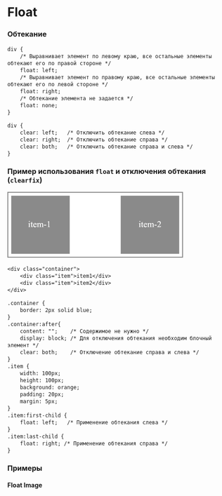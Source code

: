 # Float


<!-- xxxxxxxxxxxxxxxxxxxxxxxxxxxxxxxxxxxxxxxxxxxxxxxxxxxxxxx -->
### Обтекание
<!-- xxxxxxxxxxxxxxxxxxxxxxxxxxxxxxxxxxxxxxxxxxxxxxxxxxxxxxx -->
```css:no-line-numbers
div {
	/* Выравнивает элемент по левому краю, все остальные элементы обтекают его по правой стороне */
	float: left;
	/* Выравнивает элемент по правому краю, все остальные элементы обтекают его по левой стороне */
	float: right;
	/* Обтекание элемента не задается */  
	float: none;
}
```

```css:no-line-numbers
div {
	clear: left;   /* Отключить обтекание слева */
	clear: right;  /* Отключить обтекание справа */
	clear: both;   /* Отключить обтекание справа и слева */	
}
```


<!-- xxxxxxxxxxxxxxxxxxxxxxxxxxxxxxxxxxxxxxxxxxxxxxxxxxxxxxx -->
### Пример использования `float` и отключения обтекания (`clearfix`)
<!-- xxxxxxxxxxxxxxxxxxxxxxxxxxxxxxxxxxxxxxxxxxxxxxxxxxxxxxx -->
<img src="../@img/float.png" style="width: 400px" />

```html:no-line-numbers
<div class="container">
	<div class="item">item1</div>
	<div class="item">item2</div>
</div>
```

```css:no-line-numbers
.container {
	border: 2px solid blue;
}
.container:after{
	content: "";    /* Содержимое не нужно */
	display: block; /* Для отключения обтекания необходим блочный элемент */
	clear: both;    /* Отключение обтекание справа и слева */
}
.item {
	width: 100px;
	height: 100px;
	background: orange;
	padding: 20px;
	margin: 5px;
}
.item:first-child {
	float: left;   /* Применение обтекания слева */
}
.item:last-child {
	float: right; /* Применение обтекания справа */
}
```


<!-- xxxxxxxxxxxxxxxxxxxxxxxxxxxxxxxxxxxxxxxxxxxxxxxxxxxxxxx -->
### Примеры
<!-- xxxxxxxxxxxxxxxxxxxxxxxxxxxxxxxxxxxxxxxxxxxxxxxxxxxxxxx -->

#### Float Image
<v-iframe
	height="350"
	src="https://codepen.io/Sergeenkov/embed/ReorRW?height=265&theme-id=default&default-tab=html,result"
/>
